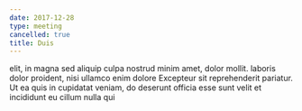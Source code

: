 ```yaml
---
date: 2017-12-28
type: meeting
cancelled: true
title: Duis
---
```

elit, in magna sed aliquip culpa nostrud minim amet, dolor mollit. laboris dolor proident, nisi ullamco enim dolore Excepteur sit reprehenderit pariatur. Ut ea quis in cupidatat veniam, do deserunt officia esse sunt velit et incididunt eu cillum nulla qui